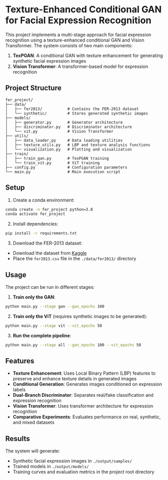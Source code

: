 # Texture-Enhanced Conditional GAN for Facial Expression Recognition

This project implements a multi-stage approach for facial expression recognition using a texture-enhanced conditional GAN and Vision Transformer. The system consists of two main components:

1. **TexPGAN**: A conditional GAN with texture enhancement for generating synthetic facial expression images
2. **Vision Transformer**: A transformer-based model for expression recognition

## Project Structure

```
fer_project/
├── data/
│   ├── fer2013/           # Contains the FER-2013 dataset
│   └── synthetic/         # Stores generated synthetic images
├── models/
│   ├── generator.py       # Generator architecture
│   ├── discriminator.py   # Discriminator architecture  
│   └── vit.py             # Vision Transformer
├── utils/
│   ├── data_loader.py     # Data loading utilities
│   ├── texture_utils.py   # LBP and texture analysis functions
│   └── visualization.py   # Plotting and visualization
├── train/
│   ├── train_gan.py       # TexPGAN training
│   └── train_vit.py       # ViT training
├── config.py              # Configuration parameters
└── main.py                # Main execution script
```

## Setup

1. Create a conda environment:
```bash
conda create -n fer_project python=3.8
conda activate fer_project
```

2. Install dependencies:
```bash
pip install -r requirements.txt
```

3. Download the FER-2013 dataset:
- Download the dataset from [Kaggle](https://www.kaggle.com/datasets/msambare/fer2013)
- Place the `fer2013.csv` file in the `./data/fer2013/` directory

## Usage

The project can be run in different stages:

1. **Train only the GAN**:
```bash
python main.py --stage gan --gan_epochs 100
```

2. **Train only the ViT** (requires synthetic images to be generated):
```bash
python main.py --stage vit --vit_epochs 50
```

3. **Run the complete pipeline**:
```bash
python main.py --stage all --gan_epochs 100 --vit_epochs 50
```

## Features

- **Texture Enhancement**: Uses Local Binary Pattern (LBP) features to preserve and enhance texture details in generated images
- **Conditional Generation**: Generates images conditioned on expression labels
- **Dual-Branch Discriminator**: Separates real/fake classification and expression recognition
- **Vision Transformer**: Uses transformer architecture for expression recognition
- **Comparative Experiments**: Evaluates performance on real, synthetic, and mixed datasets

## Results

The system will generate:
- Synthetic facial expression images in `./output/samples/`
- Trained models in `./output/models/`
- Training curves and evaluation metrics in the project root directory
